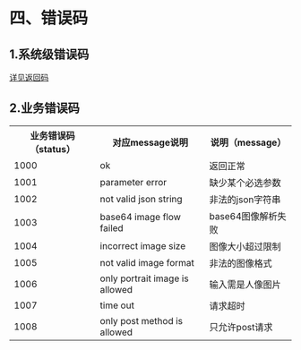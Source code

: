 # 四、错误码

## 1.系统级错误码
[详见返回码](https://aidoc.jd.com/user/returncode.html)  
## 2.业务错误码


<table>
   <tr>
      <th>业务错误码（status）</th>
      <th>对应message说明</th>
      <th>说明（message）</th>
   </tr>
   <tr>
      <td>1000</td>
      <td>ok</td>
      <td>返回正常</td>
   </tr>
   <tr>
      <td>1001</td>
      <td>parameter error</td>
      <td>缺少某个必选参数</td>
   </tr>
   <tr>
      <td>1002</td>
      <td>not valid json string</td>
      <td>非法的json字符串</td>
   </tr>
   <tr>
      <td>1003</td>
      <td>base64 image flow failed</td>
      <td>base64图像解析失败</td>
   </tr>
   <tr>
      <td>1004</td>
      <td>incorrect image size</td>
      <td>图像大小超过限制</td>
   </tr>
   <tr>
      <td>1005</td>
      <td>not valid image format</td>
      <td>非法的图像格式</td>
   </tr>
   <tr>
      <td>1006</td>
      <td>only portrait image is allowed</td>
      <td>输入需是人像图片</td>
   </tr>
   <tr>
      <td>1007</td>
      <td>time out</td>
      <td>请求超时</td>
   </tr>
   <tr>
      <td>1008</td>
      <td>only post method is allowed</td>
      <td>只允许post请求</td>
   </tr>
</table>